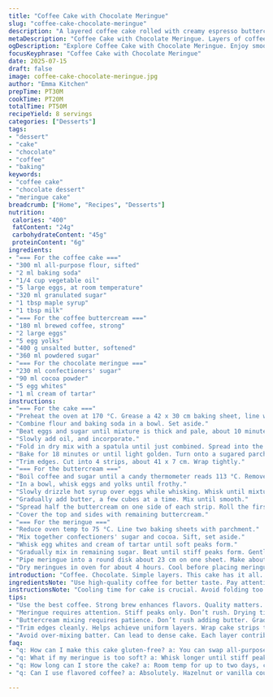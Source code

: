 ```yaml
---
title: "Coffee Cake with Chocolate Meringue"
slug: "coffee-cake-chocolate-meringue"
description: "A layered coffee cake rolled with creamy espresso buttercream. Topped with chocolate meringue. Whipped eggs create a light texture. Cocoa adds richness. Perfect for dessert. Layers provide contrast. Stringy meringue stacks along the side."
metaDescription: "Coffee Cake with Chocolate Meringue. Layers of coffee cake with rich buttercream. Light meringue on top. Perfect for gatherings."
ogDescription: "Explore Coffee Cake with Chocolate Meringue. Enjoy smooth buttercream, light meringue. A treat for all occasions."
focusKeyphrase: "Coffee Cake with Chocolate Meringue"
date: 2025-07-15
draft: false
image: coffee-cake-chocolate-meringue.jpg
author: "Emma Kitchen"
prepTime: PT30M
cookTime: PT20M
totalTime: PT50M
recipeYield: 8 servings
categories: ["Desserts"]
tags:
- "dessert"
- "cake"
- "chocolate"
- "coffee"
- "baking"
keywords:
- "coffee cake"
- "chocolate dessert"
- "meringue cake"
breadcrumb: ["Home", "Recipes", "Desserts"]
nutrition: 
 calories: "400"
 fatContent: "24g"
 carbohydrateContent: "45g"
 proteinContent: "6g"
ingredients:
- "=== For the coffee cake ==="
- "300 ml all-purpose flour, sifted"
- "2 ml baking soda"
- "1/4 cup vegetable oil"
- "5 large eggs, at room temperature"
- "320 ml granulated sugar"
- "1 tbsp maple syrup"
- "1 tbsp milk"
- "=== For the coffee buttercream ==="
- "180 ml brewed coffee, strong"
- "2 large eggs"
- "5 egg yolks"
- "400 g unsalted butter, softened"
- "360 ml powdered sugar"
- "=== For the chocolate meringue ==="
- "230 ml confectioners' sugar"
- "90 ml cocoa powder"
- "5 egg whites"
- "1 ml cream of tartar"
instructions:
- "=== For the cake ==="
- "Preheat the oven at 170 °C. Grease a 42 x 30 cm baking sheet, line with parchment. Let paper hang over two sides."
- "Combine flour and baking soda in a bowl. Set aside."
- "Beat eggs and sugar until mixture is thick and pale, about 10 minutes."
- "Slowly add oil, and incorporate."
- "Fold in dry mix with a spatula until just combined. Spread into the baking sheet."
- "Bake for 18 minutes or until light golden. Turn onto a sugared parchment and cool."
- "Trim edges. Cut into 4 strips, about 41 x 7 cm. Wrap tightly."
- "=== For the buttercream ==="
- "Boil coffee and sugar until a candy thermometer reads 113 °C. Remove from heat."
- "In a bowl, whisk eggs and yolks until frothy."
- "Slowly drizzle hot syrup over eggs while whisking. Whisk until mixture is cool, around 15 minutes."
- "Gradually add butter, a few cubes at a time. Mix until smooth."
- "Spread half the buttercream on one side of each strip. Roll the first strip, place upright on a serving plate. Wrap next strip around it, repeat with other two."
- "Cover the top and sides with remaining buttercream."
- "=== For the meringue ==="
- "Reduce oven temp to 75 °C. Line two baking sheets with parchment."
- "Mix together confectioners' sugar and cocoa. Sift, set aside."
- "Whisk egg whites and cream of tartar until soft peaks form."
- "Gradually mix in remaining sugar. Beat until stiff peaks form. Gently fold in cocoa mixture."
- "Pipe meringue into a round disk about 23 cm on one sheet. Make about 40 sticks on the other, 6 cm long."
- "Dry meringues in oven for about 4 hours. Cool before placing meringue disk on cake's top. Attach meringue sticks around sides."
introduction: "Coffee. Chocolate. Simple layers. This cake has it all. A luxurious combo. Rich buttercream stands out. Light meringue contrasts. An experience in every bite. Great for gatherings. Sweet, not overpowering. Good with tea or coffee."
ingredientsNote: "Use high-quality coffee for better taste. Pay attention to egg temperature. Room temperature eggs whip better. Sift dry ingredients to ensure a light texture. Adjust sugar to taste if desired. The maple syrup gives a subtle flavor. Can substitute with honey for variation."
instructionsNote: "Cooling time for cake is crucial. Avoid folding too much to keep air in. Buttercream mixing needs patience. Ensure syrup isn't too hot when adding to eggs. Meringue must hold stiff peaks. Drying time is essential for texture. Each layer adds to the overall effect."
tips:
- "Use the best coffee. Strong brew enhances flavors. Quality matters. Sift dry ingredients. Gets air in mix. Eggs? Room temp is best. Helps with whipping. Extra tip, chill layers awhile before assembling. Remember cooling time is vital for lifting cake."
- "Meringue requires attention. Stiff peaks only. Don’t rush. Drying time for meringue is long. Up to four hours. Allow cooling before placing on cake. Layering strips makes a dramatic effect. Ensure each layer is smooth."
- "Buttercream mixing requires patience. Don’t rush adding butter. Gradual incorporation leads to creaminess. If too grainy, mix more. Syrup must cool before adding to eggs. If it’s too hot? Eggs could scramble. Watch temperature."
- "Trim edges cleanly. Helps achieve uniform layers. Wrap cake strips tight for better assembly. Avoid folding too much when mixing. Keep air in to maintain fluffiness. Sifting flour eliminates lumps. Cocoa adds richness but needs sifting too."
- "Avoid over-mixing batter. Can lead to dense cake. Each layer contributes texture. Make meringue sticks carefully. They’re decorative. Align them neatly for the best look. Cocoa is strong. A little goes a long way. Adjust sweetness of buttercream to taste."
faq:
- "q: How can I make this cake gluten-free? a: You can swap all-purpose flour with gluten-free blend. Measure correctly. Look for a brand with xanthan gum. Results vary. Experiment is key."
- "q: What if my meringue is too soft? a: Whisk longer until stiff peaks form. The key is patience. Cream of tartar helps stabilize. If slimy, re-whip or start over. Fresh egg whites matter. Room temp is ideal too."
- "q: How long can I store the cake? a: Room temp for up to two days, covered. Fridge increases longevity. But texture may change. Freezing is an option, wrap tightly. Consume within three months."
- "q: Can I use flavored coffee? a: Absolutely. Hazelnut or vanilla could enhance it. Each flavor adds uniqueness. Just remember, stronger the brew, better the taste. Test different varieties. Find what pairs best."

---
```

